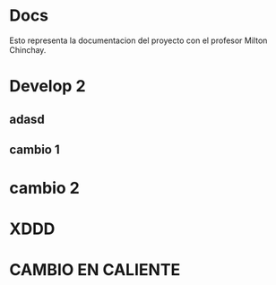 # Docs
Esto representa la documentacion del proyecto con el profesor Milton Chinchay.
# Develop 2
## adasd
## cambio 1
# cambio 2
# XDDD
# CAMBIO EN CALIENTE

